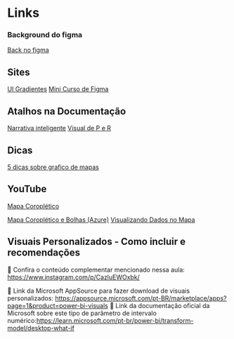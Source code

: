 # Links

### Background do figma
[Back no figma](https://www.figma.com/community/file/1299459793909367062/background-dashboard-datatoys-comunidade-data-driven)



## Sites

[UI Gradientes](https://uigradients.com/#Sherbert)
[Mini Curso de Figma](https://www.youtube.com/watch?v=dphoDzhVgtQ&t=2s)

## Atalhos na Documentação
[Narrativa inteligente](https://learn.microsoft.com/pt-br/power-bi/visuals/power-bi-visualization-smart-narrative)
[Visual de P e R](https://learn.microsoft.com/pt-br/power-bi/natural-language/power-bi-tutorial-q-and-a)

## Dicas
[5 dicas sobre grafico de mapas](https://www.instagram.com/p/CSxN9UDHFT-/)

## YouTube
[Mapa Coroplético](https://membros.comunidadedatadriven.com/125801-playlist-secreta-para-alunos/3073632-mapa-coropletico-com-regioes-personalizadas-no-azure-maps)

 [Mapa Coroplético e Bolhas (Azure)](https://membros.comunidadedatadriven.com/125801-playlist-secreta-para-alunos/3073633-como-criar-um-mapa-coropletico-e-de-bolhas-ao-mesmo-tempo-azure-maps)
 [Visualizando Dados no Mapa](https://membros.comunidadedatadriven.com/125801-playlist-secreta-para-alunos/3094240-visualizando-dados-no-mapa)

 ## Visuais Personalizados - Como incluir e recomendações
🔗 Confira o conteúdo complementar mencionado nessa aula: https://www.instagram.com/p/CazluEWOxbk/

🔗 Link da Microsoft AppSource para fazer download de visuais personalizados: https://appsource.microsoft.com/pt-BR/marketplace/apps?page=1&product=power-bi-visuals
🔗 Link da documentação oficial da Microsoft sobre este tipo de parâmetro de intervalo numérico:https://learn.microsoft.com/pt-br/power-bi/transform-model/desktop-what-if